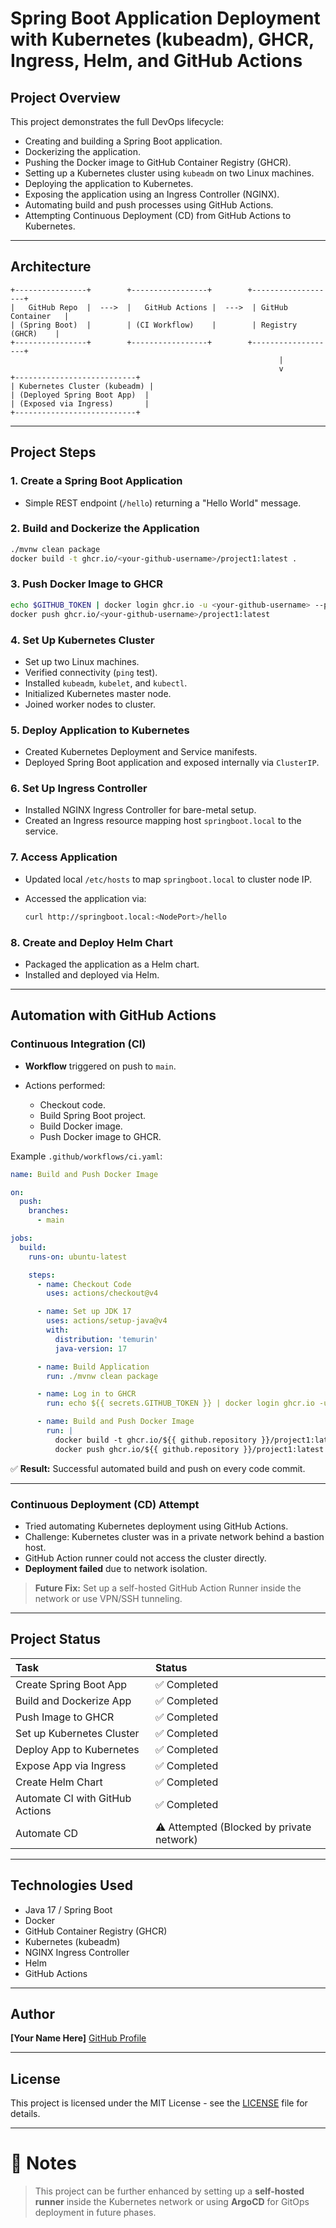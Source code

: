 # Spring Boot Application Deployment with Kubernetes (kubeadm), GHCR, Ingress, Helm, and GitHub Actions

## Project Overview

This project demonstrates the full DevOps lifecycle:

* Creating and building a Spring Boot application.
* Dockerizing the application.
* Pushing the Docker image to GitHub Container Registry (GHCR).
* Setting up a Kubernetes cluster using `kubeadm` on two Linux machines.
* Deploying the application to Kubernetes.
* Exposing the application using an Ingress Controller (NGINX).
* Automating build and push processes using GitHub Actions.
* Attempting Continuous Deployment (CD) from GitHub Actions to Kubernetes.

---

## Architecture

```
+----------------+        +-----------------+        +-------------------+
|   GitHub Repo  |  --->  |   GitHub Actions |  --->  | GitHub Container   |
| (Spring Boot)  |        | (CI Workflow)    |        | Registry (GHCR)    |
+----------------+        +-----------------+        +-------------------+
                                                            |
                                                            v
+---------------------------+
| Kubernetes Cluster (kubeadm) |
| (Deployed Spring Boot App)  |
| (Exposed via Ingress)       |
+---------------------------+
```

---

## Project Steps

### 1. Create a Spring Boot Application

* Simple REST endpoint (`/hello`) returning a "Hello World" message.

### 2. Build and Dockerize the Application

```bash
./mvnw clean package
docker build -t ghcr.io/<your-github-username>/project1:latest .
```

### 3. Push Docker Image to GHCR

```bash
echo $GITHUB_TOKEN | docker login ghcr.io -u <your-github-username> --password-stdin
docker push ghcr.io/<your-github-username>/project1:latest
```

### 4. Set Up Kubernetes Cluster

* Set up two Linux machines.
* Verified connectivity (`ping` test).
* Installed `kubeadm`, `kubelet`, and `kubectl`.
* Initialized Kubernetes master node.
* Joined worker nodes to cluster.

### 5. Deploy Application to Kubernetes

* Created Kubernetes Deployment and Service manifests.
* Deployed Spring Boot application and exposed internally via `ClusterIP`.

### 6. Set Up Ingress Controller

* Installed NGINX Ingress Controller for bare-metal setup.
* Created an Ingress resource mapping host `springboot.local` to the service.

### 7. Access Application

* Updated local `/etc/hosts` to map `springboot.local` to cluster node IP.
* Accessed the application via:

  ```bash
  curl http://springboot.local:<NodePort>/hello
  ```

### 8. Create and Deploy Helm Chart

* Packaged the application as a Helm chart.
* Installed and deployed via Helm.

---

## Automation with GitHub Actions

### Continuous Integration (CI)

* **Workflow** triggered on push to `main`.
* Actions performed:

  * Checkout code.
  * Build Spring Boot project.
  * Build Docker image.
  * Push Docker image to GHCR.

Example `.github/workflows/ci.yaml`:

```yaml
name: Build and Push Docker Image

on:
  push:
    branches:
      - main

jobs:
  build:
    runs-on: ubuntu-latest

    steps:
      - name: Checkout Code
        uses: actions/checkout@v4

      - name: Set up JDK 17
        uses: actions/setup-java@v4
        with:
          distribution: 'temurin'
          java-version: 17

      - name: Build Application
        run: ./mvnw clean package

      - name: Log in to GHCR
        run: echo ${{ secrets.GITHUB_TOKEN }} | docker login ghcr.io -u ${{ github.actor }} --password-stdin

      - name: Build and Push Docker Image
        run: |
          docker build -t ghcr.io/${{ github.repository }}/project1:latest .
          docker push ghcr.io/${{ github.repository }}/project1:latest
```

✅ **Result:** Successful automated build and push on every code commit.

---

### Continuous Deployment (CD) Attempt

* Tried automating Kubernetes deployment using GitHub Actions.
* Challenge: Kubernetes cluster was in a private network behind a bastion host.
* GitHub Action runner could not access the cluster directly.
* **Deployment failed** due to network isolation.

> **Future Fix:** Set up a self-hosted GitHub Action Runner inside the network or use VPN/SSH tunneling.

---

## Project Status

| Task                            | Status                                    |
| :------------------------------ | :---------------------------------------- |
| Create Spring Boot App          | ✅ Completed                               |
| Build and Dockerize App         | ✅ Completed                               |
| Push Image to GHCR              | ✅ Completed                               |
| Set up Kubernetes Cluster       | ✅ Completed                               |
| Deploy App to Kubernetes        | ✅ Completed                               |
| Expose App via Ingress          | ✅ Completed                               |
| Create Helm Chart               | ✅ Completed                               |
| Automate CI with GitHub Actions | ✅ Completed                               |
| Automate CD                     | ⚠️ Attempted (Blocked by private network) |

---

## Technologies Used

* Java 17 / Spring Boot
* Docker
* GitHub Container Registry (GHCR)
* Kubernetes (kubeadm)
* NGINX Ingress Controller
* Helm
* GitHub Actions

---

## Author

**\[Your Name Here]**
[GitHub Profile](https://github.com/<your-github-username>)

---

## License

This project is licensed under the MIT License - see the [LICENSE](LICENSE) file for details.

---

# 📣 Notes

> This project can be further enhanced by setting up a **self-hosted runner** inside the Kubernetes network or using **ArgoCD** for GitOps deployment in future phases.


